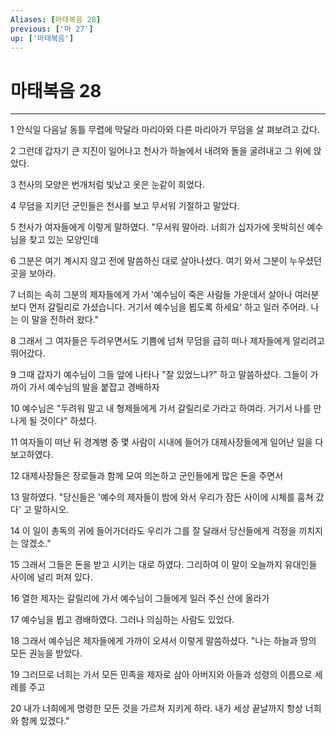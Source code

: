 ```yaml
---
Aliases: [마태복음 28]
previous: ['마 27']
up: ['마태복음']
---
```

# 마태복음 28

***


1 안식일 다음날 동틀 무렵에 막달라 마리아와 다른 마리아가 무덤을 살 펴보려고 갔다. 

2 그런데 갑자기 큰 지진이 일어나고 천사가 하늘에서 내려와 돌을 굴려내고 그 위에 앉았다. 

3 천사의 모양은 번개처럼 빛났고 옷은 눈같이 희었다. 

4 무덤을 지키던 군인들은 천사를 보고 무서워 기절하고 말았다. 

5 천사가 여자들에게 이렇게 말하였다. "무서워 말아라. 너희가 십자가에 못박히신 예수님을 찾고 있는 모양인데 

6 그분은 여기 계시지 않고 전에 말씀하신 대로 살아나셨다. 여기 와서 그분이 누우셨던 곳을 보아라. 

7 너희는 속히 그분의 제자들에게 가서 '예수님이 죽은 사람들 가운데서 살아나 여러분보다 먼저 갈릴리로 가셨습니다. 거기서 예수님을 뵙도록 하세요' 하고 일러 주어라. 나는 이 말을 전하러 왔다." 

8 그래서 그 여자들은 두려우면서도 기쁨에 넘쳐 무덤을 급히 떠나 제자들에게 알리려고 뛰어갔다. 

9 그때 갑자기 예수님이 그들 앞에 나타나 "잘 있었느냐?" 하고 말씀하셨다. 그들이 가까이 가서 예수님의 발을 붙잡고 경배하자 

10 예수님은 "두려워 말고 내 형제들에게 가서 갈릴리로 가라고 하여라. 거기서 나를 만나게 될 것이다" 하셨다. 

11 여자들이 떠난 뒤 경계병 중 몇 사람이 시내에 들어가 대제사장들에게 일어난 일을 다 보고하였다. 

12 대제사장들은 장로들과 함께 모여 의논하고 군인들에게 많은 돈을 주면서 

13 말하였다. "당신들은 '예수의 제자들이 밤에 와서 우리가 잠든 사이에 시체를 훔쳐 갔다' 고 말하시오. 

14 이 일이 총독의 귀에 들어가더라도 우리가 그를 잘 달래서 당신들에게 걱정을 끼치지는 않겠소." 

15 그래서 그들은 돈을 받고 시키는 대로 하였다. 그리하여 이 말이 오늘까지 유대인들 사이에 널리 퍼져 있다. 

16 열한 제자는 갈릴리에 가서 예수님이 그들에게 일러 주신 산에 올라가 

17 예수님을 뵙고 경배하였다. 그러나 의심하는 사람도 있었다. 

18 그래서 예수님은 제자들에게 가까이 오셔서 이렇게 말씀하셨다. "나는 하늘과 땅의 모든 권능을 받았다. 

19 그러므로 너희는 가서 모든 민족을 제자로 삼아 아버지와 아들과 성령의 이름으로 세례를 주고 

20 내가 너희에게 명령한 모든 것을 가르쳐 지키게 하라. 내가 세상 끝날까지 항상 너희와 함께 있겠다."
